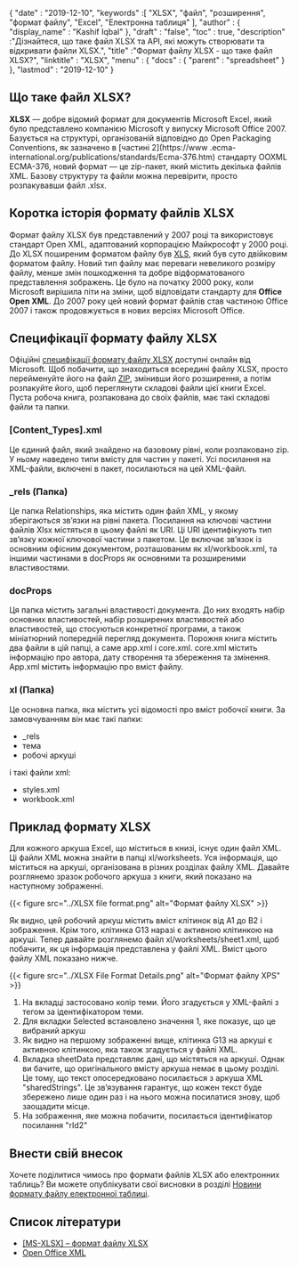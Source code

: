 {
  "date" : "2019-12-10",
  "keywords" :[ "XLSX", "файл", "розширення", "формат файлу", "Excel", "Електронна таблиця" ],
  "author" : {
    "display_name" : "Kashif Iqbal"
},
  "draft" : "false",
  "toc" : true,
  "description" :"Дізнайтеся, що таке файл XLSX та API, які можуть створювати та відкривати файли XLSX.",
  "title" :"Формат файлу XLSX - що таке файл XLSX?",
  "linktitle" : "XLSX",
  "menu" : {
    "docs" : {
      "parent" : "spreadsheet"
}
},
  "lastmod" : "2019-12-10"
}

## Що таке файл XLSX?

**XLSX** — добре відомий формат для документів Microsoft Excel, який було представлено компанією Microsoft у випуску Microsoft Office 2007. Базується на структурі, організованій відповідно до Open Packaging Conventions, як зазначено в [частині 2](https://www .ecma-international.org/publications/standards/Ecma-376.htm) стандарту OOXML ECMA-376, новий формат — це zip-пакет, який містить декілька файлів XML. Базову структуру та файли можна перевірити, просто розпакувавши файл .xlsx.

## Коротка історія формату файлів XLSX

Формат файлу XLSX був представлений у 2007 році та використовує стандарт Open XML, адаптований корпорацією Майкрософт у 2000 році. До XLSX поширеним форматом файлу був [XLS](/uk/spreadsheet/xls/), який був суто двійковим форматом файлу. Новий тип файлу має переваги невеликого розміру файлу, менше змін пошкодження та добре відформатованого представлення зображень. Це було на початку 2000 року, коли Microsoft вирішила піти на зміни, щоб відповідати стандарту для **Office Open XML**. До 2007 року цей новий формат файлів став частиною Office 2007 і також продовжується в нових версіях Microsoft Office.

## Специфікації формату файлу XLSX

Офіційні [специфікації формату файлу XLSX](https://learn.microsoft.com/en-us/openspecs/office_standards/ms-xlsx/2c5dee00-eff2-4b22-92b6-0738acd4475e) доступні онлайн від Microsoft. Щоб побачити, що знаходиться всередині файлу XLSX, просто перейменуйте його на файл [ZIP](/uk/compression/zip/), змінивши його розширення, а потім розпакуйте його, щоб переглянути складові файли цієї книги Excel. Пуста робоча книга, розпакована до своїх файлів, має такі складові файли та папки.

### [Content_Types].xml ###

Це єдиний файл, який знайдено на базовому рівні, коли розпаковано zip. У ньому наведено типи вмісту для частин у пакеті. Усі посилання на XML-файли, включені в пакет, посилаються на цей XML-файл.

### \_rels (Папка) ###

Це папка Relationships, яка містить один файл XML, у якому зберігаються зв’язки на рівні пакета. Посилання на ключові частини файлів Xlsx містяться в цьому файлі як URI. Ці URI ідентифікують тип зв’язку кожної ключової частини з пакетом. Це включає зв’язок із основним офісним документом, розташованим як xl/workbook.xml, та іншими частинами в docProps як основними та розширеними властивостями.

### docProps ###

Ця папка містить загальні властивості документа. До них входять набір основних властивостей, набір розширених властивостей або властивостей, що стосуються конкретної програми, а також мініатюрний попередній перегляд документа. Порожня книга містить два файли в цій папці, а саме app.xml і core.xml. core.xml містить інформацію про автора, дату створення та збереження та змінення. App.xml містить інформацію про вміст файлу.

### xl (Папка) ###

Це основна папка, яка містить усі відомості про вміст робочої книги. За замовчуванням він має такі папки:

* \_rels
* тема
* робочі аркуші

і такі файли xml:

* styles.xml
* workbook.xml

## Приклад формату XLSX ##


Для кожного аркуша Excel, що міститься в книзі, існує один файл XML. Ці файли XML можна знайти в папці xl/worksheets. Уся інформація, що міститься на аркуші, організована в різних розділах файлу XML. Давайте розглянемо зразок робочого аркуша з книги, який показано на наступному зображенні.

{{< figure src="../XLSX file format.png" alt="Формат файлу XLSX" >}}

Як видно, цей робочий аркуш містить вміст клітинок від A1 до B2 і зображення. Крім того, клітинка G13 наразі є активною клітинкою на аркуші. Тепер давайте розглянемо файл xl/worksheets/sheet1.xml, щоб побачити, як ця інформація представлена у файлі XML. Вміст цього файлу XML показано нижче.

{{< figure src="../XLSX File Format Details.png" alt="Формат файлу XPS" >}}

1. На вкладці застосовано колір теми. Його згадується у XML-файлі з тегом<tabColor> за ідентифікатором теми.
1. Для вкладки Selected встановлено значення 1, яке показує, що це вибраний аркуш
1. Як видно на першому зображенні вище, клітинка G13 на аркуші є активною клітинкою, яка також згадується у файлі XML.
1. Вкладка sheetData представляє дані, що містяться на аркуші. Однак ви бачите, що оригінального вмісту аркуша немає в цьому розділі. Це тому, що текст опосередковано посилається з аркуша XML "sharedStrings". Це зв’язування гарантує, що кожен текст буде збережено лише один раз і на нього можна посилатися знову, щоб заощадити місце.
1. На зображення, яке можна побачити, посилається ідентифікатор посилання "rId2"

## Внести свій внесок

Хочете поділитися чимось про формати файлів XLSX або електронних таблиць? Ви можете опублікувати свої висновки в розділі [Новини формату файлу електронної таблиці](https://news.fileformat.com/t/Spreadsheet).

## Список літератури

* [[MS-XLSX] – формат файлу XLSX](https://learn.microsoft.com/en-us/openspecs/office_standards/ms-xlsx/2c5dee00-eff2-4b22-92b6-0738acd4475e)
* [Open Office XML](http://officeopenxml.com/anatomyofOOXML-xlsx.php)

